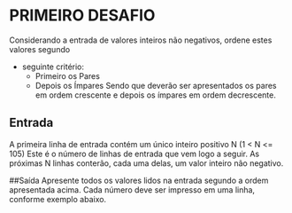 # PRIMEIRO DESAFIO

Considerando a entrada de valores inteiros não negativos, ordene estes valores segundo
- seguinte critério:
	- Primeiro os Pares
	- Depois os Ímpares
Sendo que deverão ser apresentados os pares em ordem crescente e depois os ímpares em ordem decrescente.


## Entrada
A primeira linha de entrada contém um único inteiro positivo N (1 < N <= 105) Este é o número de linhas de entrada que vem logo a seguir. As próximas N linhas conterão, cada uma delas, um valor inteiro não negativo.


##Saída
Apresente todos os valores lidos na entrada segundo a ordem apresentada acima. Cada número deve ser impresso em uma linha, conforme exemplo abaixo.